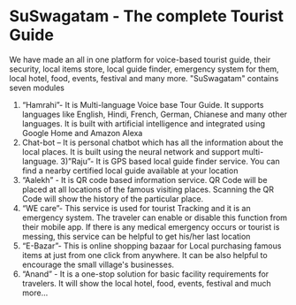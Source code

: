# SuSwagatam - The complete Tourist Guide
We have made an all in one platform for voice-based tourist guide, their security, local items store, local guide finder, emergency system for them, local hotel, food, events, festival and many more.
"SuSwagatam" contains seven modules
1) “Hamrahi”- It is Multi-language Voice base Tour Guide. It supports languages like English, Hindi, French, German, Chianese and many other languages. It is built with artificial intelligence and integrated using Google Home and Amazon Alexa
2) Chat-bot – It is personal chatbot which has all the information about the local places. It is built using the neural network and support multi-language. 
3)”Raju”- It is GPS based local guide finder service. You can find a nearby certified local guide available at your location
4) “Aalekh” - It is QR code based information service. QR Code will be placed at all locations of the famous visiting places. Scanning the QR Code will show the history of the particular place.
5) “WE care”- This service is used for tourist Tracking and it is an emergency system. The traveler can enable or disable this function from their mobile app. If there is any medical emergency occurs or tourist is messing, this service can be helpful to get his/her last location
6) “E-Bazar”- This is online shopping bazaar for Local purchasing famous items at just from one click from anywhere. It can be also helpful to encourage the small village's businesses.
7) “Anand” - It is a one-stop solution for basic facility requirements for travelers. It will show the local hotel, food, events, festival and much more…
